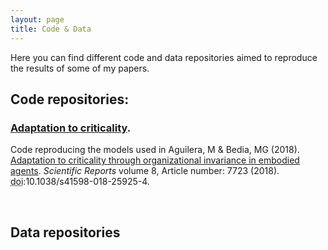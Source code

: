 ```yaml
---
layout: page
title: Code & Data
---
```


Here you can find different code and data repositories aimed to reproduce the results of some of my papers.

## Code repositories:

<div class="posts">
<!--<li itemscope>-->
    <h3>
    <a href="https://github.com/MiguelAguilera/Adaptation-to-criticality-through-organizational-invariance" target="_blank">Adaptation to criticality</a>.
    </h3>
    <p> Code reproducing the models used in Aguilera, M &amp; Bedia, MG (2018). <a href="https://www.nature.com/articles/s41598-018-25925-4#Abs1" target="_blank" rel="noopener noreferrer">Adaptation to criticality through organizational invariance in embodied agents</a>. <i>Scientific Reports </i> volume 8, Article number: 7723 (2018). <abbr title="Digital Object Identifier">doi</abbr>:10.1038/s41598-018-25925-4. </p>
<!--</li>-->

<br>

</div>

## Data repositories
